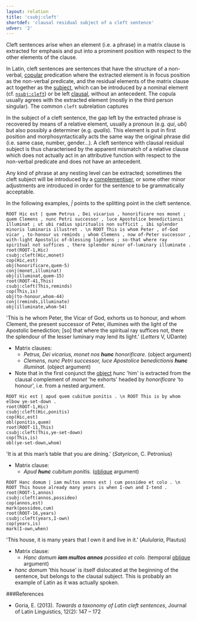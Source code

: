 ```yaml
---
layout: relation
title: 'csubj:cleft'
shortdef: 'clausal residual subject of a cleft sentence'
udver: '2'
---
```


Cleft sentences arise when an element (i.e. a phrase) in a matrix clause is extracted for emphasis and put into a prominent position with respect to the other elements of the clause. 

In Latin, cleft sentences are sentences that have the structure of a non-verbal, [copular](la-dep/cop) predication where the extracted element is in focus position as the non-verbal predicate, and the residual elements of the matrix clause act together as the [subject](la-dep/nsubj), which can be introduced by a nominal element (cf. [`nsubj:cleft`](la-dep/nsubj-cleft)) or be left [clausal](la-dep/csubj), without an antecedent. The copula usually agrees with the extracted element (mostly in the third person singular). The common `cleft` subrelation captures 

In the subject of a cleft sentence, the gap left by the extracted phrase is recovered by means of a relative element, usually a pronoun (e.g. *qui*, *ubi*) but also possibly a determiner (e.g. *qualis*). This element is put in first position and morphosyntactically acts the same way the original phrase did (i.e. same case, number, gender...). A cleft sentence with clausal residual subject is thus characterised by the apparent mismatch of a relative clause which does not actually act in an attributive function with respect to the non-verbal predicate and does not have an antecedent.  

Any kind of phrase at any nesting level can be extracted; sometimes the cleft subject will be introduced by a [complementiser](la-dep/ccomp), or some other minor adjustments are introduced in order for the sentence to be grammatically acceptable.

In the following examples, *\|* points to the splitting point in the cleft sentence.


~~~ sdparse
ROOT Hic est | quem Petrus , Dei vicarius , honorificare nos monet ; quem Clemens , nunc Petri successor , luce Apostolice benedictionis illuminat ; ut ubi radius spiritualis non sufficit , ibi splendor minoris luminaris illustret . \n ROOT This is whom Peter , of-God vicar , to-honour us reminds ; whom Clemens , now of-Peter successor , with-light Apostolic of-blessing lightens ; so-that where ray spiritual not suffices , there splendor minor of-luminary illuminate .
root(ROOT-1,Hic)
csubj:cleft(Hic,monet)
cop(Hic,est)
obj(honorificare,quem-5)
conj(monet,illuminat)
obj(illuminat,quem-15)
root(ROOT-41,This)
csubj:cleft(This,reminds)
cop(This,is)
obj(to-honour,whom-44)
conj(reminds,illuminate)
obj(illuminate,whom-54)
~~~

'This is he whom Peter, the Vicar of God, exhorts us to honour, and whom Clement, the present successor of Peter, illumines with the light of the Apostolic benediction; [so] that where the spiritual ray suffices not, there the splendour of the lesser luminary may lend its light.' (*Letters* V, UDante)

* Matrix clauses:   
    * *Petrus, Dei vicarius, monet nos **hunc** honorificare.* (object argument)
    * *Clemens, nunc Petri successor, luce Apostolice benedictionis **hunc** illuminat.* (object argument)
* Note that in the first conjunct the [object](la-dep/object) *hunc* 'him' is extracted from the clausal complement of *monet* 'he exhorts' headed by *honorificare* 'to honour', i.e. from a nested argument.

~~~ sdparse
ROOT Hic est | apud quem cubitum ponitis . \n ROOT This is by whom elbow ye-set-down .
root(ROOT-1,Hic)
csubj:cleft(Hic,ponitis)
cop(Hic,est)
obl(ponitis,quem)
root(ROOT-11,This)
csubj:cleft(This,ye-set-down)
cop(This,is)
obl(ye-set-down,whom)
~~~

'It is at this man’s table that you are dining.' (*Satyricon*, C. Petronius)

* Matrix clause:
    * *Apud **hunc** cubitum ponitis.* ([oblique](la-dep/obl) argument)

~~~ sdparse
ROOT Hanc domum | iam multos annos est | cum possideo et colo . \n ROOT This house already many years is when I-own and I-tend .
root(ROOT-1,annos)
csubj:cleft(annos,possideo)
cop(annos,est)
mark(possideo,cum)
root(ROOT-16,years)
csubj:cleft(years,I-own)
cop(years,is)
mark(I-own,when)
~~~

'This house, it is many years that I own it and live in it.' (*Aulularia*, Plautus)

* Matrix clause:
    * *Hanc domum **iam multos annos** possideo et colo.* (temporal [oblique](la-dep/obl) argument)
* *hanc domum* 'this house' is itself dislocated at the beginning of the sentence, but belongs to the clausal subject. This is probably an example of Latin as it was actually spoken.

###References

* Goria, E. (2013). *Towards a taxonomy of Latin cleft sentences*, Journal of Latin Linguistics, 12(2): 147 – 172



<!-- Interlanguage links updated Po 11. listopadu 2024, 20:10:44 CET -->
